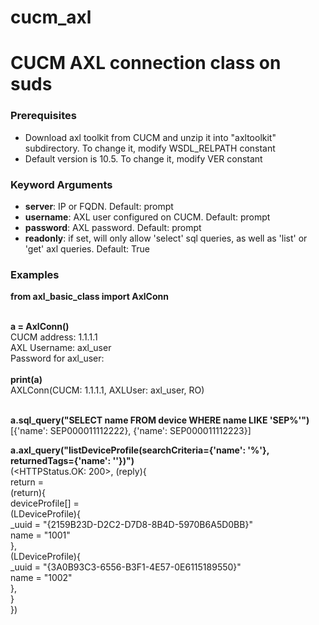 # cucm_axl
# CUCM AXL connection class on suds

<h3>Prerequisites</h3>
<ul>
<li>Download axl toolkit from CUCM and unzip it into "axltoolkit" subdirectory. To change it, modify WSDL_RELPATH constant</li>
<li>Default version is 10.5. To change it, modify VER constant</li>
</ul>

<h3>Keyword Arguments</h3>
<ul>
<li><b>server</b>: IP or FQDN. Default: prompt</li>
<li><b>username</b>: AXL user configured on CUCM. Default: prompt</li>
<li><b>password</b>: AXL password. Default: prompt</li>
<li><b>readonly</b>: if set, will only allow 'select' sql queries, as well as 'list' or 'get' axl queries. Default: True</li>
</ul>
    
<h3>Examples</h3>
<b>from axl_basic_class import AxlConn</b><br><br>

<b>a = AxlConn()</b><br>
CUCM address: 1.1.1.1<br>
AXL Username: axl_user<br>
Password for axl_user:<br><br>
<b>print(a)</b><br>
AXLConn(CUCM: 1.1.1.1, AXLUser: axl_user, RO)<br><br>

<b>a.sql_query("SELECT name FROM device WHERE name LIKE 'SEP%'")</b><br>
[{'name': SEP000011112222}, {'name': SEP000011112223}]<br>


<b>a.axl_query("listDeviceProfile(searchCriteria={'name': '%'}, returnedTags={'name': ''})")</b><br>
(<HTTPStatus.OK: 200>, (reply){<br>
    return =<br>
       (return){<br>
          deviceProfile[] =<br>
             (LDeviceProfile){<br>
                _uuid = "{2159B23D-D2C2-D7D8-8B4D-5970B6A5D0BB}"<br>
                name = "1001"<br>
             },<br>
             (LDeviceProfile){<br>
                _uuid = "{3A0B93C3-6556-B3F1-4E57-0E6115189550}"<br>
                name = "1002"<br>
             },<br>
       }<br>
  })<br>
